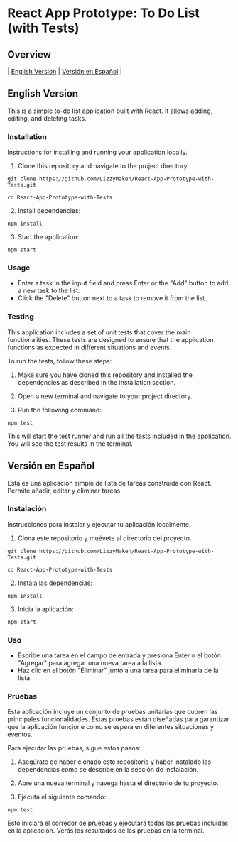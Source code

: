 # React App Prototype: To Do List (with Tests)

## Overview

| [English Version](#english-version) | [Versión en Español](#version-en-espanol) |

## <a name="english-version">English Version</a>

This is a simple to-do list application built with React. It allows adding, editing, and deleting tasks.

### Installation

Instructions for installing and running your application locally.

1. Clone this repository and navigate to the project directory.
```
git clone https://github.com/LizzyMaken/React-App-Prototype-with-Tests.git
```
```
cd React-App-Prototype-with-Tests
```

2. Install dependencies:
```
npm install
```

3. Start the application:
```
npm start
```

### Usage

- Enter a task in the input field and press Enter or the "Add" button to add a new task to the list.
- Click the "Delete" button next to a task to remove it from the list.

### Testing

This application includes a set of unit tests that cover the main functionalities. These tests are designed to ensure that the application functions as expected in different situations and events.

To run the tests, follow these steps:

1. Make sure you have cloned this repository and installed the dependencies as described in the installation section.

2. Open a new terminal and navigate to your project directory.

3. Run the following command:
```
npm test
```

This will start the test runner and run all the tests included in the application. You will see the test results in the terminal.

## <a name="version-en-espanol">Versión en Español</a>

Esta es una aplicación simple de lista de tareas construida con React. Permite añadir, editar y eliminar tareas.

### Instalación

Instrucciones para instalar y ejecutar tu aplicación localmente.

1. Clona este repositorio y muévete al directorio del proyecto.
```
git clone https://github.com/LizzyMaken/React-App-Prototype-with-Tests.git
```
```
cd React-App-Prototype-with-Tests
```

2. Instala las dependencias:
```
npm install
```

3. Inicia la aplicación:
```
npm start
```

### Uso

- Escribe una tarea en el campo de entrada y presiona Enter o el botón "Agregar" para agregar una nueva tarea a la lista.
- Haz clic en el botón "Eliminar" junto a una tarea para eliminarla de la lista.

### Pruebas

Esta aplicación incluye un conjunto de pruebas unitarias que cubren las principales funcionalidades. Estas pruebas están diseñadas para garantizar que la aplicación funcione como se espera en diferentes situaciones y eventos.

Para ejecutar las pruebas, sigue estos pasos:

1. Asegúrate de haber clonado este repositorio y haber instalado las dependencias como se describe en la sección de instalación.

2. Abre una nueva terminal y navega hasta el directorio de tu proyecto.

3. Ejecuta el siguiente comando:
```
npm test
```

Esto iniciará el corredor de pruebas y ejecutará todas las pruebas incluidas en la aplicación. Verás los resultados de las pruebas en la terminal.
